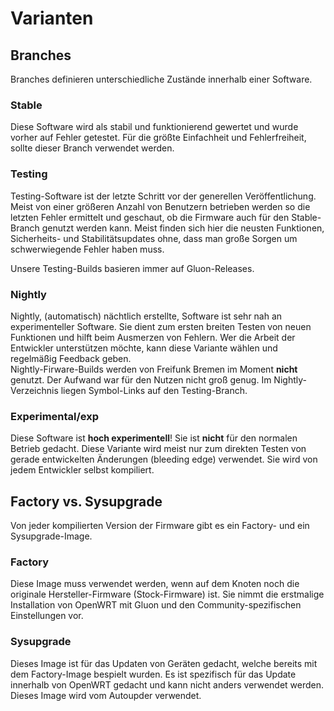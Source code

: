 # Varianten
## Branches
Branches definieren unterschiedliche Zustände innerhalb einer Software.

### Stable
Diese Software wird als stabil und funktionierend gewertet und wurde vorher auf Fehler getestet. Für die größte Einfachheit und Fehlerfreiheit, sollte dieser Branch verwendet werden.

### Testing
Testing-Software ist der letzte Schritt vor der generellen Veröffentlichung. Meist von einer größeren Anzahl von Benutzern betrieben werden so die letzten Fehler ermittelt und geschaut, ob die Firmware auch für den Stable-Branch genutzt werden kann. Meist finden sich hier die neusten Funktionen, Sicherheits- und Stabilitätsupdates ohne, dass man große Sorgen um schwerwiegende Fehler haben muss.

Unsere Testing-Builds basieren immer auf Gluon-Releases.

### Nightly
Nightly, (automatisch) nächtlich erstellte, Software ist sehr nah an experimenteller Software. Sie dient zum ersten breiten Testen von neuen Funktionen und hilft beim Ausmerzen von Fehlern. Wer die Arbeit der Entwickler unterstützen möchte, kann diese Variante wählen und regelmäßig Feedback geben.  
Nightly-Firware-Builds werden von Freifunk Bremen im Moment **nicht** genutzt. Der Aufwand war für den Nutzen nicht groß genug. Im Nightly-Verzeichnis liegen Symbol-Links auf den Testing-Branch.

### Experimental/exp
Diese Software ist **hoch experimentell**! Sie ist **nicht** für den normalen Betrieb gedacht. Diese Variante wird meist nur zum direkten Testen von gerade entwickelten Änderungen (bleeding edge) verwendet. Sie wird von jedem Entwickler selbst kompiliert.


## Factory vs. Sysupgrade
Von jeder kompilierten Version der Firmware gibt es ein Factory- und ein Sysupgrade-Image.

### Factory
Diese Image muss verwendet werden, wenn auf dem Knoten noch die originale Hersteller-Firmware (Stock-Firmware) ist. Sie nimmt die erstmalige Installation von OpenWRT mit Gluon und den Community-spezifischen Einstellungen vor.

### Sysupgrade
Dieses Image ist für das Updaten von Geräten gedacht, welche bereits mit dem Factory-Image bespielt wurden. Es ist spezifisch für das Update innerhalb von OpenWRT gedacht und kann nicht anders verwendet werden. Dieses Image wird vom Autoupder verwendet.
